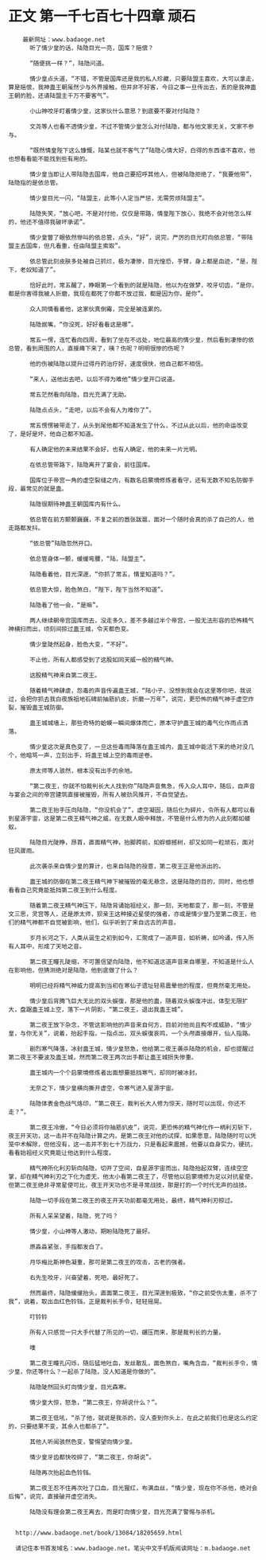 # 正文 第一千七百七十四章 顽石
        最新网址：www.badaoge.net
          听了情少皇的话，陆隐目光一亮，国库？赔偿？
      
          “随便挑一样？”，陆隐问道。
      
          情少皇点头道，“不错，不管是国库还是我的私人珍藏，只要陆盟主喜欢，大可以拿走，算是赔偿，我神蛊王朝虽然少与外界接触，但并非不好客，今日之事一旦传出去，丢的是我神蛊王朝的脸，还请陆盟主千万不要客气”。
      
          小山神咬牙盯着情少皇，这家伙什么意思？到底要不要对付陆隐？
      
          文尧等人也看不透情少皇，不过不管情少皇怎么对付陆隐，都与他文家无关，文家不参与。
      
          “既然情皇陛下这么慷慨，陆某也就不客气了”陆隐心情大好，白得的东西谁不喜欢，他也想看看能不能找到些有用的。
      
          情少皇当即让人带陆隐去国库，他自己要招呼其他人，但被陆隐拒绝了，“我要他带”，陆隐指的是依总管。
      
          情少皇目光一闪，“陆盟主，此等小人定当严惩，无需劳烦陆盟主”。
      
          陆隐失笑，“放心吧，不是对付他，仅仅是带路，情皇陛下放心，我绝不会对他怎么样的，他还不值得我破坏承诺”。
      
          情少皇瞥了眼依然惨叫的依总管，点头，“好”，说完，严厉的目光盯向依总管，“带陆盟主去国库，但凡看重，任由陆盟主索取”。
      
          依总管此刻皮肤多处被自己抓烂，极为凄惨，目光惶恐，手臂，身上都是血迹，“是，陛下，老奴知道了”。
      
          恰好此时，常五醒了，睁眼第一个看到的就是陆隐，他以为在做梦，咬牙切齿，“是你，都是你害得我被人折磨，我现在都死了你都不放过我，都是因为你，是你”。
      
          众人同情看着他，这家伙真倒霉，完全是被连累的。
      
          陆隐抿嘴，“你没死，好好看看这是哪”。
      
          常五一愣，连忙看向四周，看到了坐在不远处，地位最高的情少皇，然后看到凄惨的依总管，看到周围的人，直接瘫下来了，咦？伤呢？明明很惨的伤呢？
      
          他的伤被陆隐以提升过得丹药治疗好，速度很快，他自己都不相信。
      
          “来人，送他出去吧，以后不得为难他”情少皇开口说道。
      
          常五茫然看向陆隐，目光充满了无助。
      
          陆隐点点头，“走吧，以后不会有人为难你了”。
      
          常五愣愣被带走了，从头到尾他都不知道发生了什么，不过从此以后，他的命运改变了，是好是坏，他自己都不知道。
      
          有人确定他的未来结果不会好，也有人确定，他的未来一片光明。
      
          在依总管带路下，陆隐离开了宴会，前往国库。
      
          国库位于帝宫一角的虚空裂缝之内，有数名启蒙境修炼者看守，还有无数不知名防御手段，最常见的就是蛊。
      
          陆隐很期待神蛊王朝国库内有什么。
      
          依总管在前方颤颤巍巍，不复之前的嚣张跋扈，面对一个随时会真的杀了自己的人，他走路都发抖。
      
          “依总管”陆隐忽然开口。
      
          依总管身体一颤，缓缓弯腰，“陆，陆盟主”。
      
          陆隐看着他，目光深邃，“你抓了常五，情皇知道吗？”。
      
          依总管大惊，脸色煞白，“陛下，陛下当然不知道”。
      
          陆隐看了他一会，“是嘛”。
      
          两人继续朝帝宫国库而去，没走多久，差不多越过半个帝宫，一股无法形容的恐怖精气神横扫而出，顷刻间掠过蛊王城，令天都色变。
      
          情少皇陡然起身，脸色大变，“不好”。
      
          不止他，所有人都感受到了这股如同天威一般的精气神。
      
          这股精气神来自第二夜王。
      
          随着精气神肆虐，怨毒的声音传遍蛊王城，“陆小子，没想到我会在这里等你吧，我说过，会把你抓去我白夜族祖地石碑前抽筋扒皮，折磨一万年”，说完，更恐怖的精气神于虚空炸裂，摧毁蛊王城防御。
      
          蛊王城城墙上，那些奇特的蛤蟆一瞬间爆体而亡，原本守护蛊王城的毒气化作雨点洒落。
      
          情少皇这次是真色变了，一旦这些毒雨降落在蛊王城内，蛊王城中能活下来的绝对没几个，他暗骂一声，立刻出手，将蛊王城上空的毒雨逆卷。
      
          原太师等人骇然，根本没有出手的余地。
      
          “第二夜王，你就不怕裁判长大人找到你”陆隐声音焦急，传入众人耳中，随后，自声音与宴会之间的帝宫建筑直接被摧毁，所有人被劲风推开，不自觉望去。
      
          第二夜王抬手压向陆隐，“你没机会了”，虚空凝固，随后化为碎片，令所有人都可以看到星源宇宙，这是第二夜王精气神之威，在无数人眼中释放，不管是什么修为的人此刻都如蝼蚁。
      
          陆隐目光陡睁，昂首，直面精气神，抬脚跨前，如蜉蝣撼树，却又如同一粒顽石，面对狂风骤雨。
      
          此次袭杀来自情少皇的算计，也来自陆隐的授意，第二夜王正是他派出的。
      
          蛊王城的防御在第二夜王精气神下被摧毁的毫无悬念，这是陆隐的目的，同时，他也想看看自己究竟能抵挡第二夜王到什么程度。
      
          随着第二夜王精气神压下，陆隐背诵始祖经义，那一刻，天地都变了，那一刻，不管是文三思，灵宫等人，还是原太师，狈亲王这种接近星使的强者，亦或是情少皇乃至第二夜王，他们的精气神都不自觉被影响，他们，似乎听到了来自远古的声音。
      
          岁月长河之下，人类从诞生之初到如今，汇聚成了一道声音，如祈祷，如吟诵，传入所有人耳中，形成了天地之音。
      
          第二夜王瞳孔陡缩，不可置信望向陆隐，他不知道这道声音来自哪里，不知道是什么人在影响他，但猜测绝对是陆隐，他到底做了什么？
      
          明明已经将精气神威力提高到当初在寒仙子遗址轻易震晕他的程度，但竟然毫无用处。
      
          情少皇后背腾飞巨大无比的双头蜈復，那是他的蛊，随着双头蜈復冲出，体型无限扩大，盘踞蛊王城上空，落下一片阴影，“第二夜王，退出我蛊王城”。
      
          第二夜王放下杂念，不管这影响他的声音来自何方，目前对他尚且构不成威胁，“情少皇，与你无关”，说着，抬起手指，一指点出，双头蜈復哀鸣，一个头颅直接爆开，仙人指路。
      
          剧烈寒气降落，冰封蛊王城，情少皇怒急，他给第二夜王袭杀陆隐的机会，却也提醒过第二夜王不要波及蛊王城，然而第二夜王两次出手都让蛊王城损失惨重。
      
          蛊王城内一个个启蒙境修炼者出面想要抵挡寒气，却同时被冰封。
      
          无奈之下，情少皇横向撕开虚空，令寒气进入星源宇宙。
      
          陆隐体表金色战气烙印，“第二夜王，裁判长大人修为惊天，随时可以出现，你还不走？”。
      
          第二夜王冷傲，“今日必须将你抽筋扒皮”，说完，更恐怖的精气神化作一柄利刃斩下，夜王开天功，这一击并不在陆隐计算之内，是第二夜王对他的试探，如果愿意，陆隐随时可以凭笼中术解除，但他没有，这一击并不到七十万战力，只是看起来震撼，他要以自身实力，硬抗，看看始祖经义究竟能让他达到什么程度。
      
          精气神所化利刃斩向陆隐，切开了空间，自星源宇宙而出，陆隐抬起双臂，连续空空掌，却在精气神利刃之下化为虚无，他太小看第二夜王了，尽管他以启蒙境修为足以对抗星使，但第二夜王绝非寻常星使可比，夜王开天功也不是寻常战技，那是打的一个时代无声的战技。
      
          陆隐一切手段在第二夜王的夜王开天功前都毫无用处，最终，精气神利刃掠过。
      
          所有人呆呆望着，陆隐，死了吗？
      
          情少皇，小山神等人激动，期盼陆隐死了最好。
      
          原淼淼紧张，手指都发白了。
      
          月华梅比斯神色凝重，那可是第二夜王的攻击，古老的强者。
      
          右先生咬牙，兴奋望着，死吧，最好死了。
      
          然而最终，陆隐缓缓抬头，直面第二夜王，目光深邃到极致，“你之前受伤太重，杀不了我”，说着，取出血红色铃铛，正是裁判长手令，轻轻摇晃。
      
          叮铃铃
      
          所有人只感觉一只大手代替了所见的一切，碾压而来，那是裁判长的力量。
      
          噗
      
          第二夜王瞳孔闪烁，随后猛地吐血，发丝散乱，面色煞白，嘴角含血，“裁判长手令，情少皇，你还等什么？一起杀了陆隐，没人知道是你做的”。
      
          陆隐陡然回头盯向情少皇，目光森寒。
      
          情少皇大惊，怒急，“第二夜王，你胡说什么？”。
      
          第二夜王低吼，“杀了他，就说是我杀的，没人查到你头上，在此之前我们也是这么约定的，只要结果不变，其余人也都杀了”。
      
          其他人听闻骇然色变，警惕望向情少皇。
      
          情少皇牙齿都快咬碎了，“第二夜王，你胡说”。
      
          陆隐再次抬起血色铃铛。
      
          第二夜王忍不住再次吐了口血，目光猩红，布满血丝，“情少皇，现在你不杀他，绝对会后悔”，说完，直接破开虚空消失。
      
          陆隐没有理会第二夜王离去，而是盯向情少皇，目光充满了警惕与杀机。
      
      
      http://www.badaoge.net/book/13084/18205659.html
      
      请记住本书首发域名：www.badaoge.net。笔尖中文手机版阅读网址：m.badaoge.net